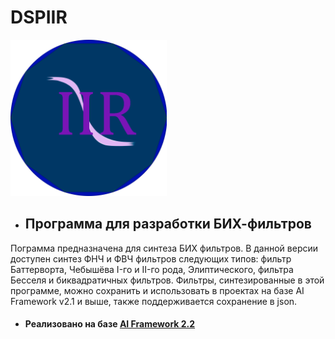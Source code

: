 # DSPIIR

<img src="https://github.com/zaharPonimash/DSPIIR/blob/master/img/logo/IIR.png?raw=true" width=250 />

* ## Программа для разработки БИХ-фильтров

Пограмма предназначена для синтеза БИХ фильтров. В данной версии доступен синтез ФНЧ и ФВЧ фильтров следующих типов: фильтр Баттерворта, Чебышёва I-го и II-го рода, Элиптического, фильтра Бесселя и биквадратичных фильтров. Фильтры, синтезированные в этой программе, можно сохранить и использовать в проектах на базе AI Framework v2.1 и выше, также поддерживается сохранение в json.

* #### Реализовано на базе [AI Framework 2.2](https://github.com/AIFramework/AIFrameworkOpen)

